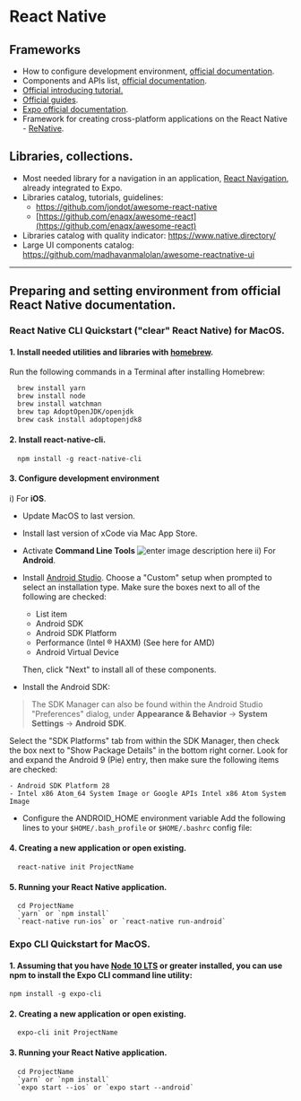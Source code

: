 # React Native

## Frameworks
 - How to configure development environment, [official documentation](https://facebook.github.io/react-native/docs/getting-started.html).
 - Components and APIs list, [official documentation](https://facebook.github.io/react-native/docs/activityindicator). 
 - [Official introducing tutorial.](https://facebook.github.io/react-native/docs/tutorial)
 - [Official guides](https://facebook.github.io/react-native/docs/optimizing-flatlist-configuration).
 - [Expo official documentation](https://docs.expo.io/versions/latest/).
 - Framework for creating cross-platform applications on the React Native - [ReNative](https://github.com/pavjacko/renative#readme).
 
## Libraries, collections.
 - Most needed library for a navigation in an application, [React Navigation](https://reactnavigation.org/docs/en/getting-started.html), already integrated to Expo.
 - Libraries catalog, tutorials, guidelines: 
	 - https://github.com/jondot/awesome-react-native  
	 - [https://github.com/enaqx/awesome-react](https://github.com/enaqx/awesome-react)
 - Libraries catalog with quality indicator: https://www.native.directory/
 - Large UI components catalog: https://github.com/madhavanmalolan/awesome-reactnative-ui

---

## Preparing and setting environment from official React Native documentation.

### React Native CLI Quickstart ("clear" React Native) for MacOS.

#### 1. Install needed utilities and libraries with [homebrew](https://brew.sh/).
Run the following commands in a Terminal after installing Homebrew:

      brew install yarn
      brew install node
      brew install watchman
      brew tap AdoptOpenJDK/openjdk
      brew cask install adoptopenjdk8

#### 2. Install react-native-cli.
      npm install -g react-native-cli

#### 3. Configure development environment
   i) For **iOS**.
- Update MacOS to last version.
- Install last version of xCode via Mac App Store.
- Activate **Command Line Tools** 
 ![enter image description here](https://facebook.github.io/react-native/docs/assets/GettingStartedXcodeCommandLineTools.png)
 ii) For **Android**.
- Install [Android Studio](https://developer.android.com/studio/index.html). Choose a "Custom" setup when prompted to select an installation type. Make sure the boxes next to all of the following are checked:
 
	- List item
	- Android SDK
	- Android SDK Platform
	- Performance (Intel ® HAXM) (See here for AMD)
	- Android Virtual Device
 
	Then, click "Next" to install all of these components.

- Install the Android SDK:

> The SDK Manager can also be found within the Android Studio
> "Preferences" dialog, under **Appearance & Behavior** → **System
> Settings** → **Android SDK**.
> 
Select the "SDK Platforms" tab from within the SDK Manager, then check the box next to "Show Package Details" in the bottom right corner. Look for and expand the Android 9 (Pie) entry, then make sure the following items are checked:

    - Android SDK Platform 28
    - Intel x86 Atom_64 System Image or Google APIs Intel x86 Atom System Image

- Configure the ANDROID_HOME environment variable
 Add the following lines to your `$HOME/.bash_profile` or `$HOME/.bashrc` config file:

#### 4. Creating a new application or open existing.
      react-native init ProjectName

#### 5. Running your React Native application.

      cd ProjectName
      `yarn` or `npm install`
      `react-native run-ios` or `react-native run-android`


### Expo CLI Quickstart  for MacOS.

#### 1. Assuming that you have [Node 10 LTS](https://nodejs.org/en/download/) or greater installed, you can use npm to install the Expo CLI command line utility:

    npm install -g expo-cli
#### 2. Creating a new application or open existing.

      expo-cli init ProjectName

#### 3. Running your React Native application.
      
      cd ProjectName
      `yarn` or `npm install`
      `expo start --ios` or `expo start --android`